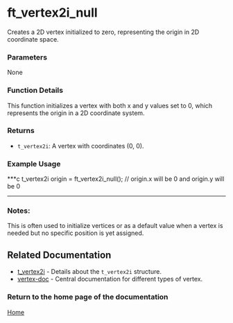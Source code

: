 # ft_vertex2i_null
Creates a 2D vertex initialized to zero, representing the origin in 2D coordinate space.

### Parameters
None

### Function Details
This function initializes a vertex with both x and y values set to 0, which represents the origin in a 2D coordinate system.

### Returns
- `t_vertex2i`: A vertex with coordinates (0, 0).

### Example Usage
***c
t_vertex2i origin = ft_vertex2i_null();
// origin.x will be 0 and origin.y will be 0
***

### Notes:
This is often used to initialize vertices or as a default value when a vertex is needed but no specific position is yet assigned.

## Related Documentation
- [t_vertex2i](./t_vertex2i.md) - Details about the `t_vertex2i` structure.
- [vertex-doc](../vertex-doc.md) - Central documentation for different types of vertex.

### Return to the home page of the documentation
[Home](../../home.md)